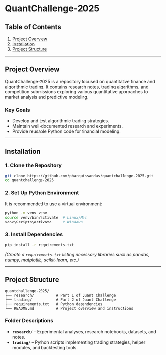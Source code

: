 # QuantChallenge-2025

## Table of Contents

1. [Project Overview](#project-overview)
2. [Installation](#installation)
3. [Project Structure](#project-structure)

---

## Project Overview

QuantChallenge-2025 is a repository focused on quantitative finance and algorithmic trading.
It contains research notes, trading algorithms, and competition submissions exploring various quantitative approaches to market analysis and predictive modeling.

### Key Goals

* Develop and test algorithmic trading strategies.
* Maintain well-documented research and experiments.
* Provide reusable Python code for financial modeling.

---

## Installation

### 1. Clone the Repository

```bash
git clone https://github.com/pharquissandas/quantchallenge-2025.git
cd quantchallenge-2025
```

### 2. Set Up Python Environment

It is recommended to use a virtual environment:

```bash
python -m venv venv
source venv/bin/activate  # Linux/Mac
venv\Scripts\activate     # Windows
```

### 3. Install Dependencies

```bash
pip install -r requirements.txt
```

*(Create a `requirements.txt` listing necessary libraries such as pandas, numpy, matplotlib, scikit-learn, etc.)*

---

## Project Structure

```
quantchallenge-2025/
├── research/          # Part 1 of Quant Challenge
├── trading/           # Part 2 of Quant Challenge
├── requirements.txt   # Python dependencies
└── README.md          # Project overview and instructions
```

### Folder Descriptions

* **`research/`** – Experimental analyses, research notebooks, datasets, and notes.
* **`trading/`** – Python scripts implementing trading strategies, helper modules, and backtesting tools.
